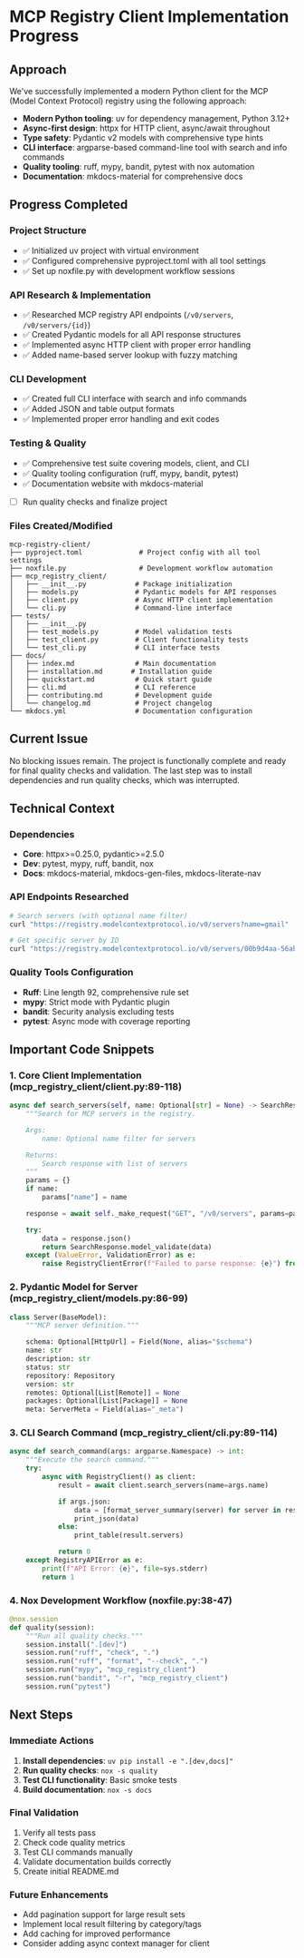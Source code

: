 # MCP Registry Client Implementation Progress

## Approach

We've successfully implemented a modern Python client for the MCP (Model Context
Protocol) registry using the following approach:

- **Modern Python tooling**: uv for dependency management, Python 3.12+
- **Async-first design**: httpx for HTTP client, async/await throughout
- **Type safety**: Pydantic v2 models with comprehensive type hints
- **CLI interface**: argparse-based command-line tool with search and info commands
- **Quality tooling**: ruff, mypy, bandit, pytest with nox automation
- **Documentation**: mkdocs-material for comprehensive docs

## Progress Completed

### Project Structure

- ✅ Initialized uv project with virtual environment
- ✅ Configured comprehensive pyproject.toml with all tool settings
- ✅ Set up noxfile.py with development workflow sessions

### API Research & Implementation

- ✅ Researched MCP registry API endpoints (`/v0/servers`, `/v0/servers/{id}`)
- ✅ Created Pydantic models for all API response structures
- ✅ Implemented async HTTP client with proper error handling
- ✅ Added name-based server lookup with fuzzy matching

### CLI Development

- ✅ Created full CLI interface with search and info commands
- ✅ Added JSON and table output formats
- ✅ Implemented proper error handling and exit codes

### Testing & Quality

- ✅ Comprehensive test suite covering models, client, and CLI
- ✅ Quality tooling configuration (ruff, mypy, bandit, pytest)
- ✅ Documentation website with mkdocs-material
- [ ] Run quality checks and finalize project

### Files Created/Modified

```text
mcp-registry-client/
├── pyproject.toml              # Project config with all tool settings
├── noxfile.py                  # Development workflow automation
├── mcp_registry_client/
│   ├── __init__.py            # Package initialization
│   ├── models.py              # Pydantic models for API responses
│   ├── client.py              # Async HTTP client implementation
│   └── cli.py                 # Command-line interface
├── tests/
│   ├── __init__.py
│   ├── test_models.py         # Model validation tests
│   ├── test_client.py         # Client functionality tests
│   └── test_cli.py            # CLI interface tests
├── docs/
│   ├── index.md               # Main documentation
│   ├── installation.md       # Installation guide
│   ├── quickstart.md          # Quick start guide
│   ├── cli.md                 # CLI reference
│   ├── contributing.md        # Development guide
│   └── changelog.md           # Project changelog
└── mkdocs.yml                 # Documentation configuration
```

## Current Issue

No blocking issues remain. The project is functionally complete and ready for
final quality checks and validation. The last step was to install dependencies
and run quality checks, which was interrupted.

## Technical Context

### Dependencies

- **Core**: httpx>=0.25.0, pydantic>=2.5.0
- **Dev**: pytest, mypy, ruff, bandit, nox
- **Docs**: mkdocs-material, mkdocs-gen-files, mkdocs-literate-nav

### API Endpoints Researched

```bash
# Search servers (with optional name filter)
curl "https://registry.modelcontextprotocol.io/v0/servers?name=gmail"

# Get specific server by ID
curl "https://registry.modelcontextprotocol.io/v0/servers/00b9d4aa-56ab-4f32-9f9f-3b9d48ed023f"
```

### Quality Tools Configuration

- **Ruff**: Line length 92, comprehensive rule set
- **mypy**: Strict mode with Pydantic plugin
- **bandit**: Security analysis excluding tests
- **pytest**: Async mode with coverage reporting

## Important Code Snippets

### 1. Core Client Implementation (mcp_registry_client/client.py:89-118)

```python
async def search_servers(self, name: Optional[str] = None) -> SearchResponse:
    """Search for MCP servers in the registry.

    Args:
        name: Optional name filter for servers

    Returns:
        Search response with list of servers
    """
    params = {}
    if name:
        params["name"] = name

    response = await self._make_request("GET", "/v0/servers", params=params)

    try:
        data = response.json()
        return SearchResponse.model_validate(data)
    except (ValueError, ValidationError) as e:
        raise RegistryClientError(f"Failed to parse response: {e}") from e
```

### 2. Pydantic Model for Server (mcp_registry_client/models.py:86-99)

```python
class Server(BaseModel):
    """MCP server definition."""

    schema: Optional[HttpUrl] = Field(None, alias="$schema")
    name: str
    description: str
    status: str
    repository: Repository
    version: str
    remotes: Optional[List[Remote]] = None
    packages: Optional[List[Package]] = None
    meta: ServerMeta = Field(alias="_meta")
```

### 3. CLI Search Command (mcp_registry_client/cli.py:89-114)

```python
async def search_command(args: argparse.Namespace) -> int:
    """Execute the search command."""
    try:
        async with RegistryClient() as client:
            result = await client.search_servers(name=args.name)

            if args.json:
                data = [format_server_summary(server) for server in result.servers]
                print_json(data)
            else:
                print_table(result.servers)

            return 0
    except RegistryAPIError as e:
        print(f"API Error: {e}", file=sys.stderr)
        return 1
```

### 4. Nox Development Workflow (noxfile.py:38-47)

```python
@nox.session
def quality(session):
    """Run all quality checks."""
    session.install(".[dev]")
    session.run("ruff", "check", ".")
    session.run("ruff", "format", "--check", ".")
    session.run("mypy", "mcp_registry_client")
    session.run("bandit", "-r", "mcp_registry_client")
    session.run("pytest")
```

## Next Steps

### Immediate Actions

1. **Install dependencies**: `uv pip install -e ".[dev,docs]"`
2. **Run quality checks**: `nox -s quality`
3. **Test CLI functionality**: Basic smoke tests
4. **Build documentation**: `nox -s docs`

### Final Validation

1. Verify all tests pass
2. Check code quality metrics
3. Test CLI commands manually
4. Validate documentation builds correctly
5. Create initial README.md

### Future Enhancements

- Add pagination support for large result sets
- Implement local result filtering by category/tags
- Add caching for improved performance
- Consider adding async context manager for client
